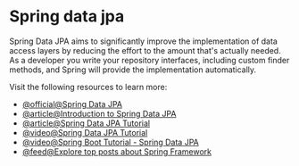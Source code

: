 # Spring data jpa

Spring Data JPA aims to significantly improve the implementation of data access layers by reducing the effort to the amount that's actually needed. As a developer you write your repository interfaces, including custom finder methods, and Spring will provide the implementation automatically.

Visit the following resources to learn more:

- [@official@Spring Data JPA](https://spring.io/projects/spring-data-jpa)
- [@article@Introduction to Spring Data JPA](https://www.baeldung.com/the-persistence-layer-with-spring-data-jpa)
- [@article@Spring Data JPA Tutorial](https://www.tpointtech.com/spring-and-jpa-integration)
- [@video@Spring Data JPA Tutorial](https://youtu.be/XszpXoII9Sg)
- [@video@Spring Boot Tutorial - Spring Data JPA](https://youtu.be/8SGI_XS5OPw)
- [@feed@Explore top posts about Spring Framework](https://app.daily.dev/tags/spring?ref=roadmapsh)
